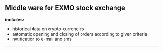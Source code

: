 
## **Middle ware for EXMO stock exchange**

**includes:**
- historical data on crypto-currencies
- automatic opening and closing of orders according to given criteria
- notification to e-mail and sms

---

